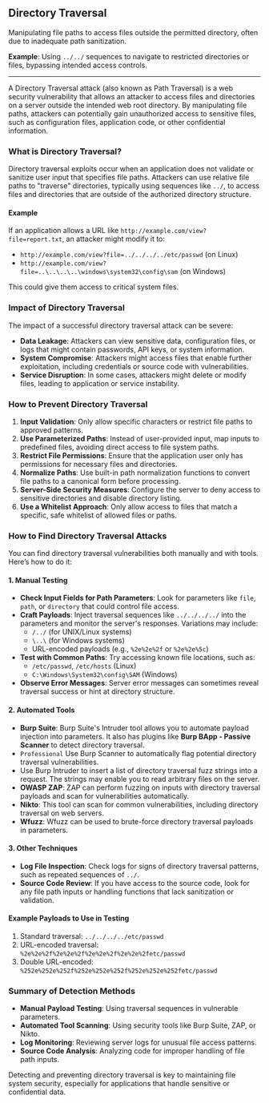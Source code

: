 ## Directory Traversal
Manipulating file paths to access files outside the permitted directory, often due to inadequate path sanitization.

**Example**: Using `../../` sequences to navigate to restricted directories or files, bypassing intended access controls.

---

A Directory Traversal attack (also known as Path Traversal) is a web security vulnerability that allows an attacker to access files and directories on a server outside the intended web root directory. By manipulating file paths, attackers can potentially gain unauthorized access to sensitive files, such as configuration files, application code, or other confidential information.

### What is Directory Traversal?
Directory traversal exploits occur when an application does not validate or sanitize user input that specifies file paths. Attackers can use relative file paths to "traverse" directories, typically using sequences like `../`, to access files and directories that are outside of the authorized directory structure.

#### Example
If an application allows a URL like `http://example.com/view?file=report.txt`, an attacker might modify it to:
- `http://example.com/view?file=../../../../etc/passwd` (on Linux)
- `http://example.com/view?file=..\..\..\..\windows\system32\config\sam` (on Windows)

This could give them access to critical system files.

### Impact of Directory Traversal
The impact of a successful directory traversal attack can be severe:
- **Data Leakage**: Attackers can view sensitive data, configuration files, or logs that might contain passwords, API keys, or system information.
- **System Compromise**: Attackers might access files that enable further exploitation, including credentials or source code with vulnerabilities.
- **Service Disruption**: In some cases, attackers might delete or modify files, leading to application or service instability.

### How to Prevent Directory Traversal
1. **Input Validation**: Only allow specific characters or restrict file paths to approved patterns.
2. **Use Parameterized Paths**: Instead of user-provided input, map inputs to predefined files, avoiding direct access to file system paths.
3. **Restrict File Permissions**: Ensure that the application user only has permissions for necessary files and directories.
4. **Normalize Paths**: Use built-in path normalization functions to convert file paths to a canonical form before processing.
5. **Server-Side Security Measures**: Configure the server to deny access to sensitive directories and disable directory listing.
6. **Use a Whitelist Approach**: Only allow access to files that match a specific, safe whitelist of allowed files or paths.

### How to Find Directory Traversal Attacks
You can find directory traversal vulnerabilities both manually and with tools. Here’s how to do it:

#### 1. **Manual Testing**
   - **Check Input Fields for Path Parameters**: Look for parameters like `file`, `path`, or `directory` that could control file access.
   - **Craft Payloads**: Inject traversal sequences like `../../../../` into the parameters and monitor the server's responses. Variations may include:
     - `/../` (for UNIX/Linux systems)
     - `\..\` (for Windows systems)
     - URL-encoded payloads (e.g., `%2e%2e%2f` or `%2e%2e%5c`)
   - **Test with Common Paths**: Try accessing known file locations, such as:
     - `/etc/passwd`, `/etc/hosts` (Linux)
     - `C:\Windows\System32\config\SAM` (Windows)
   - **Observe Error Messages**: Server error messages can sometimes reveal traversal success or hint at directory structure.

#### 2. **Automated Tools**
   - **Burp Suite**: Burp Suite's Intruder tool allows you to automate payload injection into parameters. It also has plugins like **Burp BApp - Passive Scanner** to detect directory traversal.
   - `Professional` Use Burp Scanner to automatically flag potential directory traversal vulnerabilities.
   - Use Burp Intruder to insert a list of directory traversal fuzz strings into a request. The strings may enable you to read arbitrary files on the server.
   - **OWASP ZAP**: ZAP can perform fuzzing on inputs with directory traversal payloads and scan for vulnerabilities automatically.
   - **Nikto**: This tool can scan for common vulnerabilities, including directory traversal on web servers.
   - **Wfuzz**: Wfuzz can be used to brute-force directory traversal payloads in parameters.

#### 3. **Other Techniques**
   - **Log File Inspection**: Check logs for signs of directory traversal patterns, such as repeated sequences of `../`.
   - **Source Code Review**: If you have access to the source code, look for any file path inputs or handling functions that lack sanitization or validation.

#### Example Payloads to Use in Testing
1. Standard traversal: `../../../../etc/passwd`
2. URL-encoded traversal: `%2e%2e%2f%2e%2e%2f%2e%2e%2f%2e%2e%2fetc/passwd`
3. Double URL-encoded: `%252e%252e%252f%252e%252e%252f%252e%252e%252fetc/passwd`

### Summary of Detection Methods
- **Manual Payload Testing**: Using traversal sequences in vulnerable parameters.
- **Automated Tool Scanning**: Using security tools like Burp Suite, ZAP, or Nikto.
- **Log Monitoring**: Reviewing server logs for unusual file access patterns.
- **Source Code Analysis**: Analyzing code for improper handling of file path inputs.

Detecting and preventing directory traversal is key to maintaining file system security, especially for applications that handle sensitive or confidential data.
